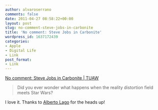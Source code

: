 ```yaml
---
author: alvaroserrano
comments: false
date: 2011-04-27 08:58:22+00:00
layout: post
slug: no-comment-steve-jobs-in-carbonite
title: 'No comment: Steve Jobs in Carbonite'
wordpress_id: 1637172439
categories:
- Apple
- Digital Life
- Link
post_format:
- Link
---
```


[No comment: Steve Jobs in Carbonite | TUAW](http://www.tuaw.com/2011/04/25/no-comment-steve-jobs-in-carbonite/)


<blockquote>Did you ever wonder what happens when the reality distortion field meets Star Wars?</blockquote>


I love it. Thanks to [Alberto Lago](http://twitter.com/#!/trompa) for the heads up!
